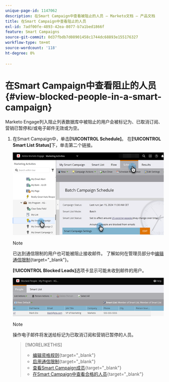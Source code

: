 ```yaml
---
unique-page-id: 1147062
description: 在Smart Campaign中查看被阻止的人员 — Marketo文档 — 产品文档
title: 在Smart Campaign中查看阻止的人员
exl-id: 7adf00fe-4893-42ea-8077-b7a1bed1866f
feature: Smart Campaigns
source-git-commit: 0d37fbdb7d08901458c1744dc68893e155176327
workflow-type: tm+mt
source-wordcount: '118'
ht-degree: 0%

---
```


# 在Smart Campaign中查看阻止的人员 {#view-blocked-people-in-a-smart-campaign}

Marketo Engage列入阻止列表数据库中被阻止的用户会被标记为、已取消订阅、营销已暂停和/或电子邮件无效或为空。

1. 在Smart Campaign中，单击&#x200B;**[!UICONTROL Schedule]**。 在&#x200B;**[!UICONTROL Smart List Status]**&#x200B;下，单击第二个链接。

   ![](assets/view-blocked-people-in-a-smart-campaign-1.png)

   >[!NOTE]
   >
   >已达到通信限制的用户也可能被阻止接收邮件。 了解如何在管理员部分中[编辑通信限制](/help/marketo/product-docs/administration/email-setup/enable-communication-limits.md){target="_blank"}。

   **[!UICONTROL Blocked Leads]**&#x200B;选项卡显示可能未收到邮件的用户。

   ![](assets/view-blocked-people-in-a-smart-campaign-2.png)

   >[!NOTE]
   >
   >操作电子邮件将发送给标记为已取消订阅和营销已暂停的人员。

   >[!MORELIKETHIS]
   >
   >* [编辑资格规则](/help/marketo/product-docs/core-marketo-concepts/smart-campaigns/using-smart-campaigns/edit-qualification-rules-in-a-smart-campaign.md){target="_blank"}
   >* [启用通信限制](/help/marketo/product-docs/administration/email-setup/enable-communication-limits.md){target="_blank"}
   >* [查看Smart Campaign成员](/help/marketo/product-docs/core-marketo-concepts/smart-campaigns/smart-campaign-data/view-smart-campaign-members.md){target="_blank"}
   >* [在Smart Campaign中查看合格的人员](/help/marketo/product-docs/core-marketo-concepts/smart-campaigns/smart-campaign-data/view-qualified-people-in-a-smart-campaign.md){target="_blank"}
